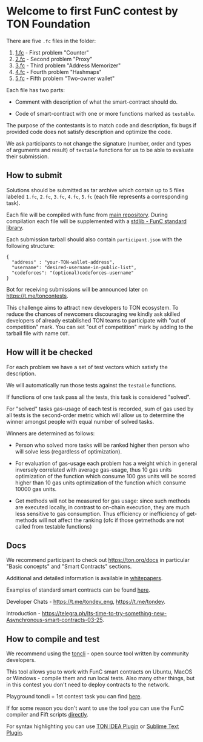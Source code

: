 # Welcome to first FunC contest by TON Foundation

There are five `.fc` files in the folder:
1. [1.fc](1.fc) - First problem "Counter"
2. [2.fc](2.fc) - Second problem "Proxy"
3. [3.fc](3.fc) - Third problem "Address Memorizer"
4. [4.fc](4.fc) - Fourth problem "Hashmaps"
5. [5.fc](5.fc) - Fifth problem "Two-owner wallet"

Each file has two parts:

* Comment with description of what the smart-contract should do.

* Code of smart-contract with one or more functions marked as `testable`.

The purpose of the contestants is to match code and description, fix bugs if provided code does not satisfy description and optimize the code. 

We ask participants to not change the signature (number, order and types of arguments and result) of `testable` functions for us to be able to evaluate their submission.

## How to submit

Solutions should be submitted as tar archive which contain up to 5 files labeled `1.fc`, `2.fc`, `3.fc`, `4.fc`, `5.fc` (each file represents a corresponding task). 

Each file will be compiled with func from [main repository](https://github.com/newton-blockchain/ton/tree/master/crypto/func). During compilation each file will be supplemented with a [stdlib - FunC standard library](https://github.com/newton-blockchain/ton/blob/master/crypto/smartcont/stdlib.fc). 

Each submission tarball should also contain `participant.json` with the following structure:
```
{
  "address" : "your-TON-wallet-address", 
  "username": "desired-username-in-public-list",
  "codeforces": "(optional)codeforces-username"
}
```

Bot for receiving submissions will be announced later on https://t.me/toncontests.

This challenge aims to attract new developers to TON ecosystem. To reduce the chances of newcomers discouraging we kindly ask skilled developers of already established TON teams to participate with "out of competition" mark.
You can set "out of competition" mark by adding to the tarball file with name `OUT`.

## How will it be checked

For each problem we have a set of test vectors which satisfy the description. 

We will automatically run those tests against the `testable` functions. 

If functions of one task pass all the tests, this task is considered "solved". 

For "solved" tasks gas-usage of each test is recorded, sum of gas used by all tests is the second-order metric which will allow us to determine the winner amongst people with equal number of solved tasks.

Winners are determined as follows:

* Person who solved more tasks will be ranked higher then person who will solve less (regardless of optimization).

* For evaluation of gas-usage each problem has a weight which in general inversely correlated with average gas-usage, thus 10 gas units optimization of the function which consume 100 gas units will be scored higher than 10 gas units optimization of the function which consume 10000 gas units.

* Get methods will not be measured for gas usage: since such methods are executed locally, in contrast to on-chain execution, they are much less sensitive to gas consumption.
Thus efficiency or inefficiency of get-methods will not affect the ranking (ofc if those getmethods are not called from testable functions)

## Docs

We recommend participant to check out https://ton.org/docs in particular "Basic concepts" and "Smart Contracts" sections. 

Additional and detailed information is available in [whitepapers](https://ton.org/docs/#/docs).

Examples of standard smart contracts can be found [here](https://github.com/newton-blockchain/ton/tree/master/crypto/smartcont).

Developer Chats - https://t.me/tondev_eng, https://t.me/tondev.

Introduction - https://telegra.ph/Its-time-to-try-something-new-Asynchronous-smart-contracts-03-25.

## How to compile and test

We recommend using the [toncli](https://github.com/disintar/toncli) - open source tool written by community developers.

This tool allows you to work with FunC smart contracts on Ubuntu, MacOS or Windows - compile them and run local tests. Also many other things, but in this contest you don't need to deploy contracts to the network.

Playground toncli + 1st contest task you can find [here](https://github.com/disintar/task-1-playground).

If for some reason you don't want to use the tool you can use the FunC compiler and Fift scripts [directly](https://ton.org/docs/#/smart-contracts/?id=func).

For syntax highlighting you can use [TON IDEA Plugin](https://plugins.jetbrains.com/plugin/18541-ton-development) or [Sublime Text Plugin](https://github.com/savva425/func_plugin_sublimetext3).
